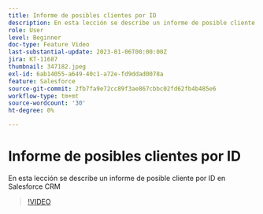```yaml
---
title: Informe de posibles clientes por ID
description: En esta lección se describe un informe de posible cliente por ID en Salesforce CRM
role: User
level: Beginner
doc-type: Feature Video
last-substantial-update: 2023-01-06T00:00:00Z
jira: KT-11687
thumbnail: 347182.jpeg
exl-id: 6ab14055-a649-40c1-a72e-fd9ddad0078a
feature: Salesforce
source-git-commit: 2fb7fa9e72cc89f3ae867cbbc02fd62fb4b485e6
workflow-type: tm+mt
source-wordcount: '30'
ht-degree: 0%

---
```


# Informe de posibles clientes por ID

En esta lección se describe un informe de posible cliente por ID en Salesforce CRM

>[!VIDEO](https://video.tv.adobe.com/v/347182/?quality=12&learn=on)
